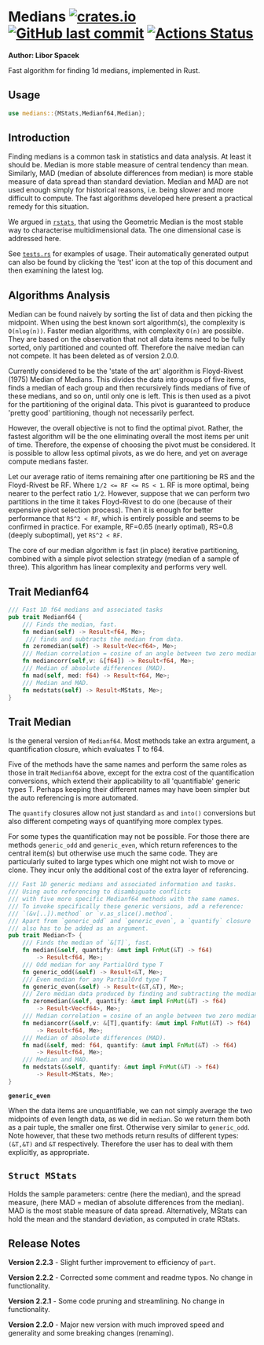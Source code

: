 # Medians [<img alt="crates.io" src="https://img.shields.io/crates/v/medians?logo=rust">](https://crates.io/crates/medians) [<img alt="GitHub last commit" src="https://img.shields.io/github/last-commit/liborty/medians/HEAD?logo=github">](https://github.com/liborty/medians) [![Actions Status](https://github.com/liborty/medians/workflows/test/badge.svg)](https://github.com/liborty/medians/actions)

**Author: Libor Spacek**

Fast algorithm for finding 1d medians, implemented in Rust.

## Usage

```rust
use medians::{MStats,Medianf64,Median};
```

## Introduction

Finding medians is a common task in statistics and data analysis. At least it should be. Median is more stable measure of central tendency than mean. Similarly, MAD (median of absolute differences from median) is more stable measure of data spread than standard deviation. Median and MAD are not used enough simply for historical reasons, i.e. being slower and more difficult to compute. The fast algorithms developed here present a practical remedy for this situation.

We argued in [`rstats`](https://github.com/liborty/rstats), that using the Geometric Median is the most stable way to characterise multidimensional data. The one dimensional case is addressed here.

See [`tests.rs`](https://github.com/liborty/medians/blob/main/tests/tests.rs) for examples of usage. Their automatically generated output can also be found by clicking the 'test' icon at the top of this document and then examining the latest log.

## Algorithms Analysis

Median can be found naively by sorting the list of data and then picking the midpoint. When using the best known sort algorithm(s), the complexity is `O(nlog(n))`. Faster median algorithms, with complexity `O(n)` are possible. They are based on the observation that not all data items need to be fully sorted, only partitioned and counted off. Therefore the naive median can not compete. It has been deleted as of version 2.0.0.

Currently considered to be the 'state of the art' algorithm is Floyd-Rivest (1975) Median of Medians. This divides the data into groups of five items, finds a median of each group and then recursively finds medians of five of these medians, and so on, until only one is left. This is then used as a pivot for the partitioning of the original data. This pivot is guaranteed to produce 'pretty good' partitioning, though not necessarily perfect.

However, the overall objective is not to find the optimal pivot. Rather, the fastest algorithm will be the one eliminating overall the most items per unit of time. Therefore, the expense of choosing the pivot must be considered. It is possible to allow less optimal pivots, as we do here, and yet on average compute medians faster.

Let our average ratio of items remaining after one partitioning be RS and the Floyd-Rivest be RF. Where `1/2 <= RF <= RS < 1`. RF is more optimal, being nearer to the perfect ratio `1/2`. However, suppose that we can perform two partitions in the time it takes Floyd-Rivest to do one (because of their expensive pivot selection process). Then it is enough for better performance that `RS^2 < RF`, which is entirely possible and seems to be confirmed in practice. For example, RF=0.65 (nearly optimal), RS=0.8 (deeply suboptimal), yet `RS^2 < RF`.

The core of our median algorithm is fast (in place) iterative partitioning, combined with a simple pivot selection strategy (median of a sample of three). This algorithm has linear complexity and performs very well.

## Trait Medianf64

```rust
/// Fast 1D f64 medians and associated tasks
pub trait Medianf64 {
    /// Finds the median, fast. 
    fn median(self) -> Result<f64, Me>;  
     /// finds and subtracts the median from data. 
    fn zeromedian(self) -> Result<Vec<f64>, Me>;
    /// Median correlation = cosine of an angle between two zero median vecs
    fn mediancorr(self,v: &[f64]) -> Result<f64, Me>;
    /// Median of absolute differences (MAD).
    fn mad(self, med: f64) -> Result<f64, Me>;
    /// Median and MAD.
    fn medstats(self) -> Result<MStats, Me>;
}
```

## Trait Median

Is the general version of `Medianf64`. Most methods take an extra argument, a quantification closure, which evaluates T to f64.

Five of the methods have the same names and perform the same roles as those in trait `Medianf64` above, except for the extra cost of the quantification conversions, which extend their applicability to all 'quantifiable' generic types T. 
Perhaps keeping their different names may have been simpler but the auto referencing is more automated.

 The `quantify` closures allow not just standard `as` and `into()` conversions but also different competing ways of quantifying more complex types.

For some types the quantification may not be possible. For those there are methods `generic_odd` and `generic_even`, which return references to the  central item(s) but otherwise use much the same code. They are particularly suited to large types which one might not wish to move or clone. They incur only the additional cost of the extra layer of referencing.

```rust
/// Fast 1D generic medians and associated information and tasks.  
/// Using auto referencing to disambiguate conflicts 
/// with five more specific Medianf64 methods with the same names.  
/// To invoke specifically these generic versions, add a reference:  
/// `(&v[..]).method` or `v.as_slice().method`.  
/// Apart from `generic_odd` and `generic_even`, a `quantify` closure
/// also has to be added as an argument.
pub trait Median<T> {
    /// Finds the median of `&[T]`, fast. 
    fn median(&self, quantify: &mut impl FnMut(&T) -> f64) 
        -> Result<f64, Me>; 
    /// Odd median for any PartialOrd type T 
    fn generic_odd(&self) -> Result<&T, Me>;
    /// Even median for any PartialOrd type T 
    fn generic_even(&self) -> Result<(&T,&T), Me>;
    /// Zero median data produced by finding and subtracting the median. 
    fn zeromedian(&self, quantify: &mut impl FnMut(&T) -> f64) 
        -> Result<Vec<f64>, Me>;
    /// Median correlation = cosine of an angle between two zero median vecs
    fn mediancorr(&self,v: &[T],quantify: &mut impl FnMut(&T) -> f64) 
        -> Result<f64, Me>;
    /// Median of absolute differences (MAD).
    fn mad(&self, med: f64, quantify: &mut impl FnMut(&T) -> f64) 
        -> Result<f64, Me>;
    /// Median and MAD.
    fn medstats(&self, quantify: &mut impl FnMut(&T) -> f64) 
        -> Result<MStats, Me>;
}
```

**`generic_even`**

When the data items are unquantifiable, we can not simply average the two midpoints of even length data, as we did in `median`. So we return them both as a pair tuple, the smaller one first. Otherwise very similar to `generic_odd`. Note however, that these two methods return results of different types: `(&T,&T)` and `&T` respectively. Therefore the user has to deal with them explicitly, as appropriate.

## `Struct MStats`

Holds the sample parameters: centre (here the median), and the spread measure, (here MAD = median of absolute differences from the median). MAD is the most stable measure of data spread. Alternatively, MStats can hold the mean and the standard deviation, as computed in crate RStats.

## Release Notes

**Version 2.2.3** - Slight further improvement to efficiency of `part`.

**Version 2.2.2** - Corrected some comment and readme typos. No change in functionality.

**Version 2.2.1** - Some code pruning and streamlining. No change in functionality.

**Version 2.2.0** - Major new version with much improved speed and generality and some breaking changes (renaming).
